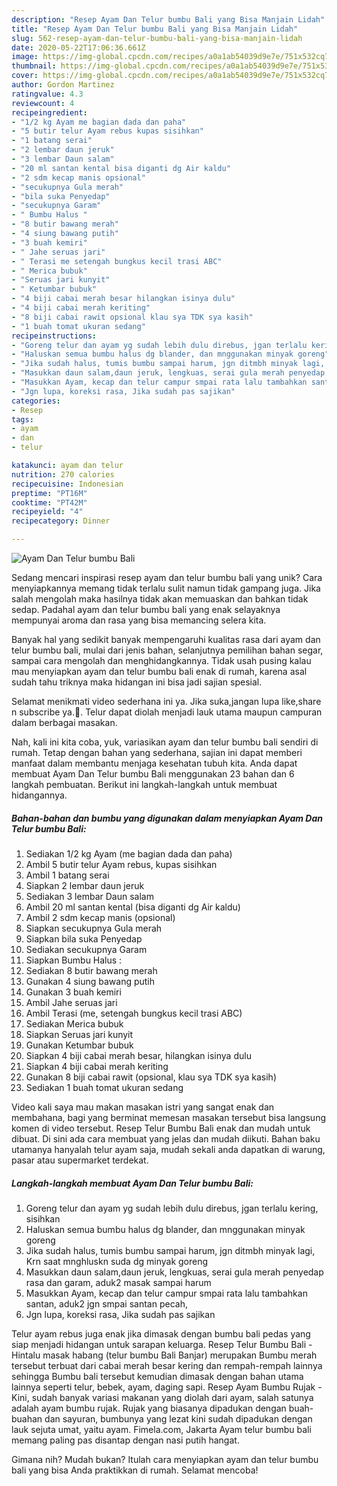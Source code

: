 ```yaml
---
description: "Resep Ayam Dan Telur bumbu Bali yang Bisa Manjain Lidah"
title: "Resep Ayam Dan Telur bumbu Bali yang Bisa Manjain Lidah"
slug: 562-resep-ayam-dan-telur-bumbu-bali-yang-bisa-manjain-lidah
date: 2020-05-22T17:06:36.661Z
image: https://img-global.cpcdn.com/recipes/a0a1ab54039d9e7e/751x532cq70/ayam-dan-telur-bumbu-bali-foto-resep-utama.jpg
thumbnail: https://img-global.cpcdn.com/recipes/a0a1ab54039d9e7e/751x532cq70/ayam-dan-telur-bumbu-bali-foto-resep-utama.jpg
cover: https://img-global.cpcdn.com/recipes/a0a1ab54039d9e7e/751x532cq70/ayam-dan-telur-bumbu-bali-foto-resep-utama.jpg
author: Gordon Martinez
ratingvalue: 4.3
reviewcount: 4
recipeingredient:
- "1/2 kg Ayam me bagian dada dan paha"
- "5 butir telur Ayam rebus kupas sisihkan"
- "1 batang serai"
- "2 lembar daun jeruk"
- "3 lembar Daun salam"
- "20 ml santan kental bisa diganti dg Air kaldu"
- "2 sdm kecap manis opsional"
- "secukupnya Gula merah"
- "bila suka Penyedap"
- "secukupnya Garam"
- " Bumbu Halus "
- "8 butir bawang merah"
- "4 siung bawang putih"
- "3 buah kemiri"
- " Jahe seruas jari"
- " Terasi me setengah bungkus kecil trasi ABC"
- " Merica bubuk"
- "Seruas jari kunyit"
- " Ketumbar bubuk"
- "4 biji cabai merah besar hilangkan isinya dulu"
- "4 biji cabai merah keriting"
- "8 biji cabai rawit opsional klau sya TDK sya kasih"
- "1 buah tomat ukuran sedang"
recipeinstructions:
- "Goreng telur dan ayam yg sudah lebih dulu direbus, jgan terlalu kering, sisihkan"
- "Haluskan semua bumbu halus dg blander, dan mnggunakan minyak goreng"
- "Jika sudah halus, tumis bumbu sampai harum, jgn ditmbh minyak lagi, Krn saat mnghluskn suda dg minyak goreng"
- "Masukkan daun salam,daun jeruk, lengkuas, serai gula merah penyedap rasa dan garam, aduk2 masak sampai harum"
- "Masukkan Ayam, kecap dan telur campur smpai rata lalu tambahkan santan, aduk2 jgn smpai santan pecah,"
- "Jgn lupa, koreksi rasa, Jika sudah pas sajikan"
categories:
- Resep
tags:
- ayam
- dan
- telur

katakunci: ayam dan telur 
nutrition: 270 calories
recipecuisine: Indonesian
preptime: "PT16M"
cooktime: "PT42M"
recipeyield: "4"
recipecategory: Dinner

---
```



![Ayam Dan Telur bumbu Bali](https://img-global.cpcdn.com/recipes/a0a1ab54039d9e7e/751x532cq70/ayam-dan-telur-bumbu-bali-foto-resep-utama.jpg)

Sedang mencari inspirasi resep ayam dan telur bumbu bali yang unik? Cara menyiapkannya memang tidak terlalu sulit namun tidak gampang juga. Jika salah mengolah maka hasilnya tidak akan memuaskan dan bahkan tidak sedap. Padahal ayam dan telur bumbu bali yang enak selayaknya mempunyai aroma dan rasa yang bisa memancing selera kita.

Banyak hal yang sedikit banyak mempengaruhi kualitas rasa dari ayam dan telur bumbu bali, mulai dari jenis bahan, selanjutnya pemilihan bahan segar, sampai cara mengolah dan menghidangkannya. Tidak usah pusing kalau mau menyiapkan ayam dan telur bumbu bali enak di rumah, karena asal sudah tahu triknya maka hidangan ini bisa jadi sajian spesial.

Selamat menikmati video sederhana ini ya. Jika suka,jangan lupa like,share n subscribe ya.🙏. Telur dapat diolah menjadi lauk utama maupun campuran dalam berbagai masakan.


Nah, kali ini kita coba, yuk, variasikan ayam dan telur bumbu bali sendiri di rumah. Tetap dengan bahan yang sederhana, sajian ini dapat memberi manfaat dalam membantu menjaga kesehatan tubuh kita. Anda dapat membuat Ayam Dan Telur bumbu Bali menggunakan 23 bahan dan 6 langkah pembuatan. Berikut ini langkah-langkah untuk membuat hidangannya.

<!--inarticleads1-->

##### Bahan-bahan dan bumbu yang digunakan dalam menyiapkan Ayam Dan Telur bumbu Bali:

1. Sediakan 1/2 kg Ayam (me bagian dada dan paha)
1. Ambil 5 butir telur Ayam rebus, kupas sisihkan
1. Ambil 1 batang serai
1. Siapkan 2 lembar daun jeruk
1. Sediakan 3 lembar Daun salam
1. Ambil 20 ml santan kental (bisa diganti dg Air kaldu)
1. Ambil 2 sdm kecap manis (opsional)
1. Siapkan secukupnya Gula merah
1. Siapkan bila suka Penyedap
1. Sediakan secukupnya Garam
1. Siapkan  Bumbu Halus :
1. Sediakan 8 butir bawang merah
1. Gunakan 4 siung bawang putih
1. Gunakan 3 buah kemiri
1. Ambil  Jahe seruas jari
1. Ambil  Terasi (me, setengah bungkus kecil trasi ABC)
1. Sediakan  Merica bubuk
1. Siapkan Seruas jari kunyit
1. Gunakan  Ketumbar bubuk
1. Siapkan 4 biji cabai merah besar, hilangkan isinya dulu
1. Siapkan 4 biji cabai merah keriting
1. Gunakan 8 biji cabai rawit (opsional, klau sya TDK sya kasih)
1. Sediakan 1 buah tomat ukuran sedang


Video kali saya mau makan masakan istri yang sangat enak dan membahana, bagi yang berminat memesan masakan tersebut bisa langsung komen di video tersebut. Resep Telur Bumbu Bali enak dan mudah untuk dibuat. Di sini ada cara membuat yang jelas dan mudah diikuti. Bahan baku utamanya hanyalah telur ayam saja, mudah sekali anda dapatkan di warung, pasar atau supermarket terdekat. 

<!--inarticleads2-->

##### Langkah-langkah membuat Ayam Dan Telur bumbu Bali:

1. Goreng telur dan ayam yg sudah lebih dulu direbus, jgan terlalu kering, sisihkan
1. Haluskan semua bumbu halus dg blander, dan mnggunakan minyak goreng
1. Jika sudah halus, tumis bumbu sampai harum, jgn ditmbh minyak lagi, Krn saat mnghluskn suda dg minyak goreng
1. Masukkan daun salam,daun jeruk, lengkuas, serai gula merah penyedap rasa dan garam, aduk2 masak sampai harum
1. Masukkan Ayam, kecap dan telur campur smpai rata lalu tambahkan santan, aduk2 jgn smpai santan pecah,
1. Jgn lupa, koreksi rasa, Jika sudah pas sajikan


Telur ayam rebus juga enak jika dimasak dengan bumbu bali pedas yang siap menjadi hidangan untuk sarapan keluarga. Resep Telur Bumbu Bali - Hintalu masak habang (telur bumbu Bali Banjar) merupakan Bumbu merah tersebut terbuat dari cabai merah besar kering dan rempah-rempah lainnya sehingga Bumbu bali tersebut kemudian dimasak dengan bahan utama lainnya seperti telur, bebek, ayam, daging sapi. Resep Ayam Bumbu Rujak - Kini, sudah banyak variasi makanan yang diolah dari ayam, salah satunya adalah ayam bumbu rujak. Rujak yang biasanya dipadukan dengan buah-buahan dan sayuran, bumbunya yang lezat kini sudah dipadukan dengan lauk sejuta umat, yaitu ayam. Fimela.com, Jakarta Ayam telur bumbu bali memang paling pas disantap dengan nasi putih hangat. 

Gimana nih? Mudah bukan? Itulah cara menyiapkan ayam dan telur bumbu bali yang bisa Anda praktikkan di rumah. Selamat mencoba!
